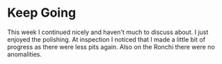 # Keep Going
This week I continued nicely and haven't much to discuss about. I just enjoyed the polishing. At inspection I noticed that I made a little bit of progress as there were less pits again. Also on the Ronchi there were no anomalities.